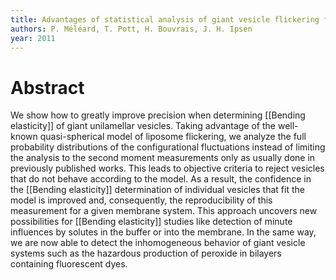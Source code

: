 ```yaml
---
title: Advantages of statistical analysis of giant vesicle flickering for bending elasticity measurements
authors: P. Méléard, T. Pott, H. Bouvrais, J. H. Ipsen
year: 2011
---
```


# Abstract 
We show how to greatly improve precision when determining [[Bending elasticity]] of giant unilamellar vesicles. Taking advantage of the well-known quasi-spherical model of liposome flickering, we analyze the full probability distributions of the configurational fluctuations instead of limiting the analysis to the second moment measurements only as usually done in previously published works. This leads to objective criteria to reject vesicles that do not behave according to the model. As a result, the confidence in the [[Bending elasticity]] determination of individual vesicles that fit the model is improved and, consequently, the reproducibility of this measurement for a given membrane system. This approach uncovers new possibilities for [[Bending elasticity]] studies like detection of minute influences by solutes in the buffer or into the membrane. In the same way, we are now able to detect the inhomogeneous behavior of giant vesicle systems such as the hazardous production of peroxide in bilayers containing fluorescent dyes.


